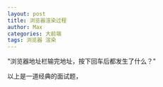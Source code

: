 ```yaml
---
layout: post
title: 浏览器渲染过程
author: Max
categories: 大前端
tags: 浏览器 渲染
---
```


"浏览器地址栏输完地址，按下回车后都发生了什么？"

以上是一道经典的面试题，
